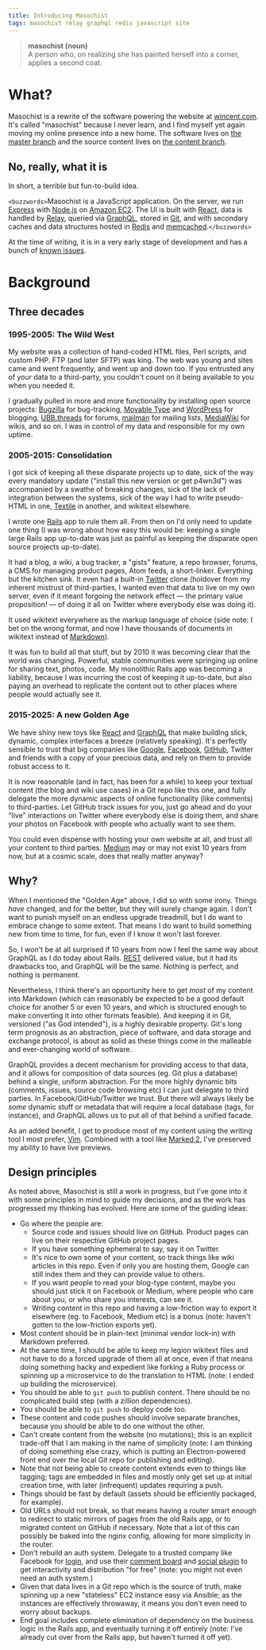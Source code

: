 ```yaml
---
title: Introducing Masochist
tags: masochist relay graphql redis javascript site
---
```

> **masochist (noun)**<br>
> A person who, on realizing she has painted herself into a corner, applies a second coat.

# What?

Masochist is a rewrite of the software powering the website at [wincent.com]. It's called "masochist" because I never learn, and I find myself yet again moving my online presence into a new home. The software lives on [the master branch](https://github.com/wincent/masochist/tree/master) and the source content lives on [the content branch](https://github.com/wincent/masochist/tree/content).

## No, really, what it is

In short, a terrible but fun-to-build idea.

`<buzzwords>`Masochist is a JavaScript application. On the server, we run [Express] with [Node.js] on [Amazon EC2](/wiki/EC2). The UI is built with [React], data is handled by [Relay], queried via [GraphQL], stored in [Git], and with secondary caches and data structures hosted in [Redis] and [memcached].`</buzzwords>`

At the time of writing, it is in a very early stage of development and has a bunch of [known issues](https://github.com/wincent/masochist/issues).

# Background

## Three decades

### 1995-2005: The Wild West

My website was a collection of hand-coded HTML files, Perl scripts, and custom PHP. FTP (and later SFTP) was king. The web was young and sites came and went frequently, and went up and down too. If you entrusted any of your data to a third-party, you couldn't count on it being available to you when you needed it.

I gradually pulled in more and more functionality by installing open source projects: [Bugzilla] for bug-tracking, [Movable Type] and [WordPress] for blogging, [UBB.threads] for forums, [mailman] for mailing lists, [MediaWiki] for wikis, and so on. I was in control of my data and responsible for my own uptime.

### 2005-2015: Consolidation

I got sick of keeping all these disparate projects up to date, sick of the way every mandatory update ("install this new version or get p4wn3d") was accompanied by a swathe of breaking changes, sick of the lack of integration between the systems, sick of the way I had to write pseudo-HTML in one, [Textile] in another, and wikitext elsewhere.

I wrote one [Rails] app to rule them all. From then on I'd only need to update one thing (I was wrong about how easy this would be: keeping a single large Rails app up-to-date was just as painful as keeping the disparate open source projects up-to-date).

It had a blog, a wiki, a bug tracker, a "gists" feature, a repo browser, forums, a CMS for managing product pages, Atom feeds, a short-linker. Everything but the kitchen sink. It even had a built-in [Twitter] clone (holdover from my inherent mistrust of third-parties, I wanted even that data to live on my own server, even if it meant forgoing the network effect &mdash; the primary value proposition! &mdash; of doing it all on Twitter where everybody else was doing it).

It used wikitext everywhere as the markup language of choice (side note: I bet on the wrong format, and now I have thousands of documents in wikitext instead of [Markdown]).

It was fun to build all that stuff, but by 2010 it was becoming clear that the world was changing. Powerful, stable communities were springing up online for sharing text, photos, code. My monolithic Rails app was becoming a liability, because I was incurring the cost of keeping it up-to-date, but also paying an overhead to replicate the content out to other places where people would actually see it.

### 2015-2025: A new Golden Age

We have shiny new toys like [React] and [GraphQL] that make building slick, dynamic, complex interfaces a breeze (relatively speaking). It's perfectly sensible to trust that big companies like [Google], [Facebook], [GitHub], Twitter and friends with a copy of your precious data, and rely on them to provide robust access to it.

It is now reasonable (and in fact, has been for a while) to keep your textual content (the blog and wiki use cases) in a Git repo like this one, and fully delegate the more dynamic aspects of online functionality  (like comments) to third-parties. Let GitHub track issues for you, just go ahead and do your "live" interactions on Twitter where everybody else is doing them, and share your photos on Facebook with people who actually want to see them.

You could even dispense with hosting your own website at all, and trust all your content to third parties. [Medium] may or may not exist 10 years from now, but at a cosmic scale, does that really matter anyway?

## Why?

When I mentioned the "Golden Age" above, I did so with some irony. Things *have* changed, and for the better, but they will surely change again. I don't want to punish myself on an endless upgrade treadmill, but I do want to embrace change to some extent. That means I do want to build something new from time to time, for fun, even if I know it won't last forever.

So, I won't be at all surprised if 10 years from now I feel the same way about GraphQL as I do today about Rails. [REST] delivered value, but it had its drawbacks too, and GraphQL will be the same. Nothing is perfect, and nothing is permanent.

Nevertheless, I think there's an opportunity here to get *most* of my content into Markdown (which can reasonably be expected to be a good default choice for another 5 or even 10 years, and which is structured enough to make converting it into other formats feasible). And keeping it in Git, versioned ("as God intended"), is a highly desirable property. Git's long term prognosis as an abstraction, piece of software, and data storage and exchange protocol, is about as solid as these things come in the malleable and ever-changing world of software.

GraphQL provides a decent mechanism for providing access to that data, and it allows for composition of data sources (eg. Git plus a database) behind a single, uniform abstraction. For the more highly dynamic bits (comments, issues, source code browsing etc) I can just delegate to third parties. In Facebook/GitHub/Twitter we trust. But there will always likely be *some* dynamic stuff or metadata that will require a local database (tags, for instance), and GraphQL allows us to put all of that behind a unified facade.

As an added benefit, I get to produce most of my content using the writing tool I most prefer, [Vim]. Combined with a tool like [Marked 2], I've preserved my ability to have live previews.

## Design principles

As noted above, Masochist is still a work in progress, but I've gone into it with some principles in mind to guide my decisions, and as the work has progressed my thinking has evolved. Here are some of the guiding ideas:

- Go where the people are:
  - Source code and issues should live on GitHub. Product pages can live on their respective GitHub project pages.
  - If you have something ephemeral to say, say it on Twitter.
  - It's nice to own some of your content, so track things like wiki articles in this repo. Even if only you are hosting them, Google can still index them and they can provide value to others.
  - If you want people to read your blog-type content, maybe you should just stick it on Facebook or Medium, where people who care about you, or who share you interests, can see it.
  - Writing content in this repo and having a low-friction way to export it elsewhere (eg. to Facebook, Medium etc) is a bonus (note: haven't gotten to the low-friction exports yet).
- Most content should be in plain-text (minimal vendor lock-in) with Markdown preferred.
- At the same time, I should be able to keep my legion wikitext files and not have to do a forced upgrade of them all at once, even if that means doing something hacky and expedient like forking a Ruby process or spinning up a microservice to do the translation to HTML (note: I ended up building the microservice).
- You should be able to `git push` to publish content. There should be no complicated build step (with a zillion dependencies).
- You should be able to `git push` to deploy code too.
- These content and code pushes should involve separate branches, because you should be able to do one without the other.
- Can't create content from the website (no mutations); this is an explicit trade-off that I am making in the name of simplicity (note: I am thinking of doing something else crazy, which is putting an Electron-powered front end over the local Git repo for publishing and editing).
- Note that not being able to create content extends even to things like tagging; tags are embedded in files and mostly only get set up at initial creation time, with later (infrequent) updates requiring a push.
- Things should be fast by default (assets should be efficiently packaged, for example).
- Old URLs should not break, so that means having a router smart enough to redirect to static mirrors of pages from the old Rails app, or to migrated content on GitHub if necessary. Note that a lot of this can possibly be baked into the nginx config, allowing for more simplicity in the router.
- Don't rebuild an auth system. Delegate to a trusted company like Facebook for [login](https://developers.facebook.com/docs/facebook-login/web), and use their [comment board](https://developers.facebook.com/docs/plugins/comments) and [social plugin](https://developers.facebook.com/docs/plugins/like-button) to get interactivity and distribution "for free" (note: you might not even need an auth system.)
- Given that data lives in a Git repo which is the source of truth, make spinning up a new "stateless" EC2 instance easy via Ansible; as the instances are effectively throwaway, it means you don't even need to worry about backups.
- End goal includes complete elimination of dependency on the business logic in the Rails app, and eventually turning it off entirely (note: I've already cut over from the Rails app, but haven't turned it off yet).

[Ansible]: http://www.ansible.com/
[Bugzilla]: https://www.bugzilla.org
[Express]: http://expressjs.com/
[Facebook]: https://www.facebook.com/
[Git]: /wiki/Git
[GitHub]: https://github.com/
[Google]: https://www.google.com/
[GraphQL]: http://graphql.org/
[Markdown]: https://en.wikipedia.org/wiki/Markdown
[Marked 2]: http://marked2app.com/
[MediaWiki]: https://www.mediawiki.org/wiki/MediaWiki
[Medium]: https://medium.com/
[Movable Type]: https://en.wikipedia.org/wiki/Movable_Type
[Node.js]: https://nodejs.org/
[REST]: https://en.wikipedia.org/wiki/Representational_state_transfer
[Rails]: http://rubyonrails.org/
[React]: http://facebook.github.io/react/
[Relay]: http://facebook.github.io/relay/
[Redis]: http://redis.io/
[Textile]: https://en.wikipedia.org/wiki/Textile_(markup_language)
[Twitter]: https://twitter.com/
[UBB.threads]: https://en.wikipedia.org/wiki/UBB.threads
[Vim]: https://github.com/vim/vim
[WordPress]: https://wordpress.org/
[mailman]: http://www.gnu.org/software/mailman/
[memcached]: http://memcached.org/
[wincent.com]: https://wincent.com
